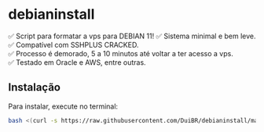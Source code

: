 # debianinstall
✅ Script para formatar a vps para DEBIAN 11! 
✅ Sistema minimal e bem leve.  
✅ Compatível com SSHPLUS CRACKED.  
✅ Processo é demorado, 5 a 10 minutos até voltar a ter acesso a vps.  
✅ Testado em Oracle e AWS, entre outras. 


## Instalação

Para instalar, execute no terminal:

```bash
bash <(curl -s https://raw.githubusercontent.com/DuiBR/debianinstall/main/debianinstall.sh)
